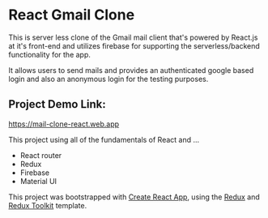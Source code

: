 # React Gmail Clone

This is server less clone of the Gmail mail client that's powered by React.js at it's front-end and utilizes firebase for supporting the serverless/backend functionality for the app.

It allows users to send mails and provides an authenticated google based login and also an anonymous login for the testing purposes.

## Project Demo Link:

https://mail-clone-react.web.app

This project using all of the fundamentals of React and ...

- React router
- Redux
- Firebase
- Material UI

This project was bootstrapped with [Create React App](https://github.com/facebook/create-react-app), using the [Redux](https://redux.js.org/) and [Redux Toolkit](https://redux-toolkit.js.org/) template.
